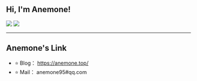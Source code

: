 <h2> Hi, I'm Anemone!</h2>
<p>
  <img src="https://github-readme-stats.mrdulin.vercel.app/api?username=Anemone95&show_icons=true&hide_border=true&hide=prs&theme=buefy">
  <img src="https://github-readme-stats.vercel.app/api/top-langs/?username=Anemone95&layout=compact&hide_border=true&theme=buefy&show_icons=true">
</p>

 ****
 ## Anemone's Link
- ⭐️ Blog： https://anemone.top/
- ⭐️ Mail： anemone95#qq.com
